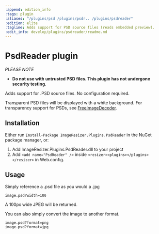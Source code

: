 ```yaml
---
:append: edition_info
:tags: plugin
:aliases: "/plugins/psd /plugins/psdr.. /plugins/psdreader"
:edition: elite
:tagline: Adds support for PSD source files (reads embedded preview).
:edit_info: develop/plugins/psdreader/readme.md
---
```


# PsdReader plugin

*PLEASE NOTE*
* **Do not use with untrusted PSD files. This plugin has not undergone security testing.**


Adds support for .PSD source files. No configuration required.

Transparent PSD files will be displayed with a white background. For transparency support for PSDs, see [FreeImageDecoder](/plugins/freeimage).

## Installation

Either run `Install-Package ImageResizer.Plugins.PsdReader` in the NuGet package manager, or:

1. Add ImageResizer.Plugins.PsdReader.dll to your project
2. Add `<add name="PsdReader" />` inside `<resizer><plugins></plugins></resizer>` in Web.config.

## Usage

Simply reference a .psd file as you would a .jpg

    image.psd?width=100

A 100px wide JPEG will be returned.

You can also simply convert the image to another format.

    image.psd?format=png
    image.psd?format=jpg
